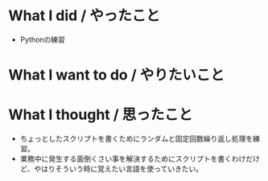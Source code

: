 # What I did / やったこと
- Pythonの練習

# What I want to do / やりたいこと

# What I thought / 思ったこと
- ちょっとしたスクリプトを書くためにランダムと固定回数繰り返し処理を練習。
- 業務中に発生する面倒くさい事を解決するためにスクリプトを書くわけだけど、やはりそういう時に覚えたい言語を使っていきたい。
